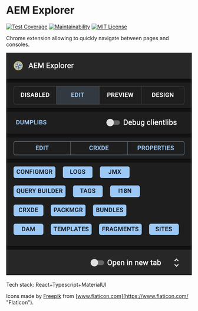 # AEM Explorer

[![Test Coverage](https://api.codeclimate.com/v1/badges/36ef9364544cb01b2048/test_coverage)](https://codeclimate.com/github/zamozniewicz/aem-explorer/test_coverage)
[![Maintainability](https://codeclimate.com/github/zamozniewicz/aem-explorer/maintainability)](https://api.codeclimate.com/v1/badges/36ef9364544cb01b2048/maintainability)
[![MIT License](https://img.shields.io/badge/License-MIT-blue.svg)](LICENSE)

Chrome extension allowing to quickly navigate between pages and consoles.

![AEM Explorer](/aem-explorer.png)

Tech stack: React+Typescript+MaterialUI

Icons made by [Freepik](https://www.freepik.com "Freepik") from [www.flaticon.com](https://www.flaticon.com/ "Flaticon").
